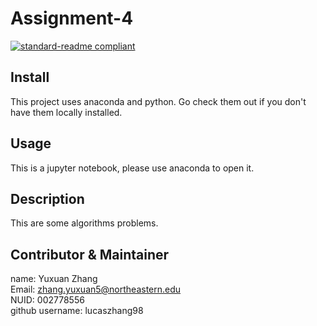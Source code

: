 # Assignment-4
[![standard-readme compliant](https://img.shields.io/badge/readme%20style-standard-brightgreen.svg?style=flat-square)](https://github.com/RichardLitt/standard-readme)
## Install
This project uses anaconda and python. Go check them out if you don't have them locally installed.
## Usage
This is a jupyter notebook, please use anaconda to open it.
## Description
This are some algorithms problems.
## Contributor & Maintainer
name: Yuxuan Zhang  
Email: zhang.yuxuan5@northeastern.edu  
NUID: 002778556  
github username: lucaszhang98  